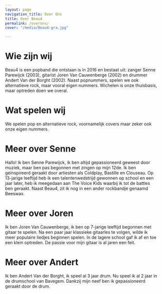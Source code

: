 ```yaml
---
layout: page
navigation_title: Over Ons
title: Over Beau4
permalink: /overons/
cover: "/media/Beau4-gra.jpg"

---
```

# Wie zijn wij

Beau4 is een popband die ontstaan is in 2016 en bestaat uit: zanger Senne Parewijck (2003), gitarist Joren Van Cauwenberge (2002) en drummer Andert Van der Borght (2002).
Naast popnummers, spelen we ook alternatieve rock, maar vooral eigen nummers. 
Wichelen is onze thuisbasis, maar optreden doen we overal.

# Wat spelen wij

We spelen pop en alternatieve rock, voornamelijk covers maar zeker ook onze eigen nummers.

# Meer over Senne

Hallo! Ik ben Senne Parewijck, ik ben altijd gepassioneerd geweest door muziek, maar ben pas begonnen met zingen op mijn 12de.
Ik ben geïnspireerd geraakt door artiesten als Coldplay, Bastille en Clouseau.
Op 13-jarige leeftijd heb ik een talentenwedstrijd gewonnen op school en een jaar later, heb ik meegedaan aan The Voice Kids waarbij ik tot de battles ben geraakt.
Naast Beau4, zit ik nog in een ander rockbandje genaamd Beeswax.

# Meer over Joren

Ik ben Joren Van Cauwenberge, ik ben op 7-jarige leeftijd begonnen met gitaar te spelen.
Na een paar jaar klassieke gitaarles te volgen, wilde ik meer populaire liedjes beginnen spelen.
In de lagere school gaf ik af en toe een klein optreden. De passie voor mijn gitaar is al jaren een feit.

# Meer over Andert 

Ik ben Andert Van der Borght, ik speel al 3 jaar drum. Nu speel ik al 2 jaar in de drumschool van Bavegem.
Dankzij mijn neef ben ik gepassioneerd geraakt door de drum.


